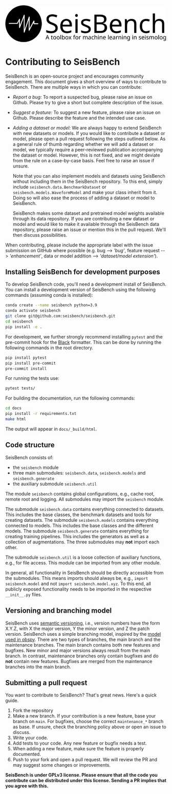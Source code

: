 ![image](docs/_static/seisbench_logo_subtitle.svg)
---
# Contributing to SeisBench

SeisBench is an open-source project and encourages community engagement.
This document gives a short overview of ways to contribute to SeisBench.
There are multiple ways in which you can contribute:

- *Report a bug:* To report a suspected bug, please raise an issue on Github. Please try to give a short but complete description of the issue.
- *Suggest a feature:* To suggest a new feature, please raise an issue on Github. Please describe the feature and the intended use case.
- *Adding a dataset or model:* We are always happy to extend SeisBench with new datasets or models. 
  If you would like to contribute a dataset or model, please open a pull request following the steps outlined below.
  As a general rule of thumb regarding whether we will add a dataset or model, we typically require a peer-reviewed publication accompanying the dataset or model.
  However, this is not fixed, and we might deviate from the rule on a case-by-case basis. Feel free to raise an issue if unsure.

  Note that you can also implement models and datasets using SeisBench without including them in the SeisBench repository.
  To this end, simply include `seisbench.data.BenchmarkDataset` or `seisbench.models.WaveformModel` and make your class inherit from it.
  Doing so will also ease the process of adding a dataset or model to SeisBench.
  
  SeisBench makes some dataset and pretrained model weights available through its data repository.
  If you are contributing a new dataset or model and would like to make it available through the SeisBench data repository,
  please raise an issue or mention this in the pull request.
  We'll then discuss possibilities.

When contributing, please include the appropriate label with the issue submission on GitHub where possible (e.g. bug --> _'bug'_, feature request --> _'enhancement'_, data or model addition --> _'dataset/model extension'_).

## Installing SeisBench for development purposes

To develop SeisBench code, you'll need a development install of SeisBench.
You can install a development version of SeisBench using the following commands (assuming conda is installed):
```bash
conda create --name seisbench python=3.9
conda activate seisbench
git clone git@github.com:seisbench/seisbench.git
cd seisbench
pip install -e .
```

For development, we further strongly recommend installing `pytest` and the pre-commit hook for the [Black](https://black.readthedocs.io/en/stable/) formatter.
This can be done by running the following commands in the root directory.
```bash
pip install pytest
pip install pre-commit
pre-commit install
```

For running the tests use:
```bash
pytest tests/
```

For building the documentation, run the following commands:
```bash
cd docs
pip install -r requirements.txt
make html
```
The output will appear in `docs/_build/html`.

## Code structure

SeisBench consists of:
- the `seisbench` module
- three main submodules: `seisbench.data`, `seisbench.models` and `seisbench.generate`
- the auxiliary submodule `seisbench.util`

The module `seisbench` contains global configurations, e.g., cache root, remote root and logging.
All submodules may import the `seisbench` module.

The submodule `seisbench.data` contains everything connected to datasets.
This includes the base classes, the benchmark datasets and tools for creating datasets.
The submodule `seisbench.models` contains everything connected to models.
This includes the base classes and the different models.
The submodule `seisbench.generate` contains everything for creating training pipelines.
This includes the generators as well as a collection of augmentations.
The three submodules may **not** import each other.

The submodule `seisbench.util` is a loose collection of auxiliary functions, e.g., for file access.
This module can be imported from any other module.

In general, all functionality in SeisBench should be directly accessible from the submodules.
This means imports should always be, e.g., `import seisbench.model` and not `import seisbench.model.xyz`.
To this end, all publicly exposed functionality needs to be imported in the respective `__init__.py` files.

## Versioning and branching model

SeisBench uses [semantic versioning](https://semver.org/), i.e., version numbers have the form X.Y.Z, with X the major version, Y the minor version, and Z the patch version.
SeisBench uses a simple branching model, inspired by the [model used in obspy](https://github.com/obspy/obspy/wiki/ObsPy-Git-Branching-Model).
There are two types of branches, the main branch and the maintenance branches.
The main branch contains both new features and bugfixes.
New minor and major versions always result from the main branch.
In contrast, maintenance branches only contain bugfixes and do **not** contain new features.
Bugfixes are merged from the maintenance branches into the main branch.

## Submitting a pull request

You want to contribute to SeisBench? That's great news. Here's a quick guide.

1. Fork the repository
1. Make a new branch. If your contribution is a new feature, base your branch on `main`.
   For bugfixes, choose the correct `maintenance_*` branch as base.
   If unsure, check the branching policy above or open an issue to discuss.
1. Write your code.
1. Add tests to your code. Any new feature or bugfix needs a test.
1. When adding a new feature, make sure the feature is properly documented.
1. Push to your fork and open a pull request. We will review the PR and may suggest some changes or improvements.

**SeisBench is under GPLv3 license.
Please ensure that all the code you contribute can be distributed under this license.
Sending a PR implies that you agree with this.**
